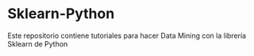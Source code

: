 # Sklearn-Python
Este repositorio contiene tutoriales para hacer Data Mining con la librería Sklearn de Python
